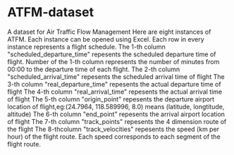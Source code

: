 # ATFM-dataset
A dataset for Air Traffic Flow Management
Here are eight instances of ATFM.
Each instance can be opened using Excel.
Each row in every instance represents a flight schedule.
The 1-th column "scheduled_departure_time" repesents the scheduled departure time of flight. Number of the 1-th column represents the number of minutes from 00:00 to the departure time of each flight. 
The 2-th column "scheduled_arrival_time" repesents the scheduled arrival time of flight
The 3-th column "real_departure_time" repesents the actual departure time of flight
The 4-th column "real_arrival_time" repesents the actual arrival time of flight
The 5-th column "origin_point" repesents the departure airport location of flight,eg:(24.7964, 118.589996, 8.0) means (latitude, longtitude, altitude)
The 6-th column "end_point" repesents the arrival airport location of flight
The 7-th column "track_points" repesents the 4 dimension route of the flight
The 8-thcolumn "track_velocities" repesents the speed (km per hour) of the flight route.  Each speed corresponds to each segment of the flight route.
